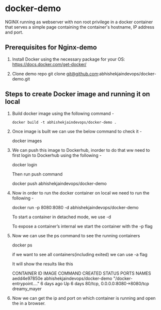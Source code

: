# docker-demo
NGINX running as webserver with non root privilege in a docker container that serves a simple page containing the container's hostname, IP address and port.

## Prerequisites for Nginx-demo

1. Install Docker using the necessary package for your OS:
   https://docs.docker.com/get-docker/

2. Clone demo repo
   git clone git@github.com:abhishekjaindevops/docker-demo.git

## Steps to create Docker image and running it on local

1. Build docker image using the following command -
   
   ```docker build -t abhishekjaindevops/docker-demo .```

2. Once image is built we can use the below command to check it -
   
   docker images

3. We can push this image to Dockerhub, inorder to do that ww need to first login to Dockerhub using the following -
   
   docker login

   Then run push command 
    
   docker push abhishekjaindevops/docker-demo

4. Now in order to run the docker container on local we need to run the following -
    
   docker run -p 8080:8080 -d abhishekjaindevops/docker-demo

   To start a container in detached mode, we use -d

   To expose a container’s internal we start the container with the -p flag

5. Now we can use the ps command to see the running containers
   
   docker ps

   if we want to see all containers(including exited) we can use -a flag

   It will show the results like this

   CONTAINER ID   IMAGE                            COMMAND                  CREATED      STATUS      PORTS                            NAMES
   aedd4e97850e   abhishekjaindevops/docker-demo   "/docker-entrypoint.…"   6 days ago   Up 6 days   80/tcp, 0.0.0.0:8080->8080/tcp   dreamy_mayer

6. Now we can get the ip and port on which container is running and open the in a browser.
